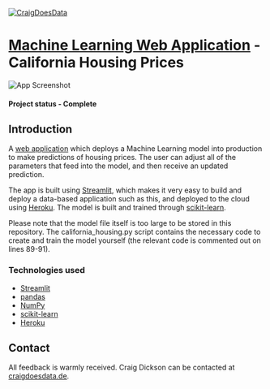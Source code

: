 [![CraigDoesData][logo]][link]

[logo]: ./logo.png
[link]: https://www.craigdoesdata.de/


# [Machine Learning Web Application](https://californiahousing.herokuapp.com/) - California Housing Prices

![App Screenshot](https://www.craigdoesdata.de/img/calihousing.jpg)

#### Project status - Complete


## Introduction

A [web application](https://californiahousing.herokuapp.com/) which deploys a Machine Learning model into production to make predictions of housing prices. The user can adjust all of the parameters that feed into the model, and then receive an updated prediction.

The app is built using [Streamlit](https://www.streamlit.io), which makes it very easy to build and deploy a data-based application such as this, and deployed to the cloud using [Heroku](https://www.heroku.com). The model is built and trained through [scikit-learn](https://scikit-learn.org/).

Please note that the model file itself is too large to be stored in this repository. The california_housing.py script contains the necessary code to create and train the model yourself (the relevant code is commented out on lines 89-91).


### Technologies used
* [Streamlit](https://www.streamlit.io)
* [pandas](https://pandas.pydata.org/)
* [NumPy](https://numpy.org)
* [scikit-learn](https://scikit-learn.org/)
* [Heroku](https://www.heroku.com)


## Contact
All feedback is warmly received. Craig Dickson can be contacted at [craigdoesdata.de](https://www.craigdoesdata.de/contact.html).

